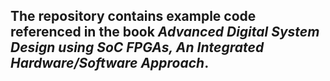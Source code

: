 ## The repository contains example code referenced in the book *Advanced Digital System Design using SoC FPGAs, An Integrated Hardware/Software Approach*.
